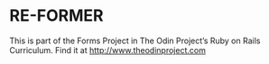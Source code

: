# RE-FORMER

This is part of the Forms Project in The Odin Project’s Ruby on Rails Curriculum. Find it at http://www.theodinproject.com
